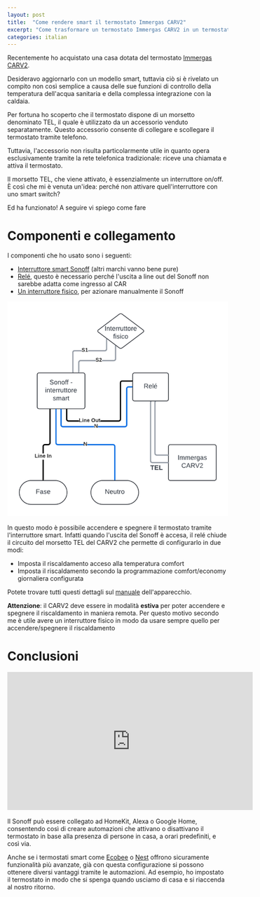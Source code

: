 ```yaml
---
layout: post
title:  "Come rendere smart il termostato Immergas CARV2"
excerpt: "Come trasformare un termostato Immergas CARV2 in un termostato smart utilizzando un interruttore Sonoff e un relé, per controllarlo da remoto e creare automazioni."
categories: italian
---
```


Recentemente ho acquistato una casa dotata del termostato [Immergas CARV2](https://www.amazon.it/Comando-Amico-Remoto-Cronotermostato-Immergas/dp/B01LX0HJUC).

Desideravo aggiornarlo con un modello smart, tuttavia ciò si è rivelato un compito non così semplice a causa delle sue funzioni di controllo della temperatura dell'acqua sanitaria e della complessa integrazione con la caldaia.

Per fortuna ho scoperto che il termostato dispone di un morsetto denominato TEL, il quale è utilizzato da un accessorio venduto separatamente. Questo accessorio consente di collegare e scollegare il termostato tramite telefono.

Tuttavia, l'accessorio non risulta particolarmente utile in quanto opera esclusivamente tramite la rete telefonica tradizionale: riceve una chiamata e attiva il termostato.

Il morsetto TEL, che viene attivato, è essenzialmente un interruttore on/off. È così che mi è venuta un'idea: perché non attivare quell'interruttore con uno smart switch?

Ed ha funzionato! A seguire vi spiego come fare

# Componenti e collegamento

I componenti che ho usato sono i seguenti:

* [Interruttore smart Sonoff](https://www.amazon.it/dp/B0CLND5Q18/ref=twister_B0CP8XXBTQ?_encoding=UTF8&psc=1) (altri marchi vanno bene pure)
* [Relé](https://www.amazon.it/FINDER-40-52-9-012-0000-Finder/dp/B0018L3QJW/ref=sr_1_30?__mk_it_IT=ÅMÅŽÕÑ&crid=1DLL3AS4YCZPZ&dib=eyJ2IjoiMSJ9.D1HdKUPWFTBWjPcgoSOQaoryJJAPbds2kud855fOumDdY09GwDpixG7RhKJyi4Bqim47CpWoHRm8RCQOgE0Vjozcexey5LQnrRN15i-hmxU.qu4RJ_6h9NNhBtMGUC9XN5hnMYT1XCSDwQirz4Y9O1E&dib_tag=se&keywords=rele%2B220v&qid=1711573530&s=industrial&sprefix=rele%2B220%2Cindustrial%2C123&sr=1-30&th=1), questo è necessario perché l'uscita a line out del Sonoff non sarebbe adatta come ingresso al CAR
* [Un interruttore fisico](https://www.amazon.it/Gebildet-5pcs-Impermeabile-Interruttore-Pulsante/dp/B088D933J2/ref=sr_1_9?dib=eyJ2IjoiMSJ9.NhyY4Uk9bDwZj2zW2mk8DbN28tzITgMauAGtM5Is_TSn_O7M0klWrxcSJwC9N9RHYXyWFMVQ9kdWnguQKaBJibXWVjkzQKJt5ytUbq9XxHdki83q5ZETN_DTf2GEs-PF-koafUgv1cqAv3KB1F11-BfVYmvrNaYx9AHo2RZoTPb4lOLf3rw0VDQXkznZt7-1T6e4hVKO9expfVCAP4u_G4ZgMbnEuiRAFNItCu8hTG9tT3l9FPiHC39tPFgfqVwaao_Ybwg4tVerS6s9UGEZ1u4id1o1m01eHPGqMVwO13A.0t5ME30wp08fk6RDy8jrocMfIN-2JOKPnB5R-qScdE0&dib_tag=se&keywords=mini+interruttore&qid=1711573597&sr=8-9), per azionare manualmente il Sonoff

![Schematico di collegamento dei componenti](/assets/images/carv2.png)

In questo modo è possibile accendere e spegnere il termostato tramite l'interruttore smart. Infatti quando l'uscita del Sonoff è accesa, il relé chiude il circuito del morsetto TEL del CARV2 che permette di configurarlo in due modi:

* Imposta il riscaldamento acceso alla temperatura comfort
* Imposta il riscaldamento secondo la programmazione comfort/economy giornaliera configurata

Potete trovare tutti questi dettagli sul [manuale](https://www.immergas.com/media/Accessorio/63cc1ddc3fdcb6a15d9d0a8c/CAR_V2-1038958_001_01856.pdf) dell'apparecchio.

**Attenzione**: il CARV2 deve essere in modalità **estiva** per poter accendere e spegnere il riscaldamento in maniera remota. Per questo motivo secondo me è utile avere un interruttore fisico in modo da usare sempre quello per accendere/spegnere il riscaldamento

# Conclusioni

<iframe width="560" height="315" src="https://www.youtube.com/embed/jShwcY1Htkk" title="YouTube video player" frameborder="0" allow="accelerometer; autoplay; clipboard-write; encrypted-media; gyroscope; picture-in-picture; web-share" allowfullscreen></iframe>

Il Sonoff può essere collegato ad HomeKit, Alexa o Google Home, consentendo così di creare automazioni che attivano o disattivano il termostato in base alla presenza di persone in casa, a orari predefiniti, e così via.

Anche se i termostati smart come [Ecobee](https://www.ecobee.com/en-us/) o [Nest](https://store.google.com/it/product/nest_learning_thermostat_3rd_gen?hl=it&pli=1) offrono sicuramente funzionalità più avanzate, già con questa configurazione si possono ottenere diversi vantaggi tramite le automazioni. Ad esempio, ho impostato il termostato in modo che si spenga quando usciamo di casa e si riaccenda al nostro ritorno.
